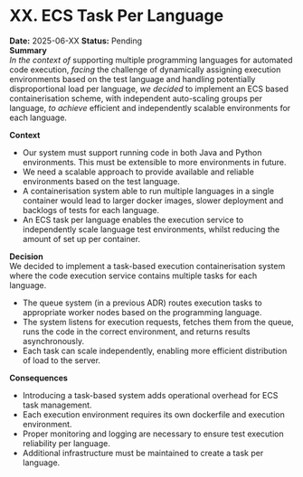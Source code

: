 # XX. ECS Task Per Language
**Date:** 2025-06-XX
**Status:** Pending  
**Summary**  
*In the context of* supporting multiple programming languages for automated code execution, *facing* the challenge of dynamically assigning execution environments based on the test language and handling potentially disproportional load per language, *we decided* to implement an ECS based containerisation scheme, with independent auto-scaling groups per language, *to achieve* efficient and independently scalable environments for each language.  

**Context**  
- Our system must support running code in both Java and Python environments. This must be extensible to more environments in future.  
- We need a scalable approach to provide available and reliable environments based on the test language.
- A containerisation system able to run multiple languages in a single container would lead to larger docker images, slower deployment and backlogs of tests for each language.
- An ECS task per language enables the execution service to independently scale language test environments, whilst reducing the amount of set up per container.

**Decision**  
We decided to implement a task-based execution containerisation system where the code execution service contains multiple tasks for each language.
- The queue system (in a previous ADR) routes execution tasks to appropriate worker nodes based on the programming language.  
- The system listens for execution requests, fetches them from the queue, runs the code in the correct environment, and returns results asynchronously.  
- Each task can scale independently, enabling more efficient distribution of load to the server.

**Consequences**  
- Introducing a task-based system adds operational overhead for ECS task management.  
- Each execution environment requires its own dockerfile and execution environment.
- Proper monitoring and logging are necessary to ensure test execution reliability per language.  
- Additional infrastructure must be maintained to create a task per language.